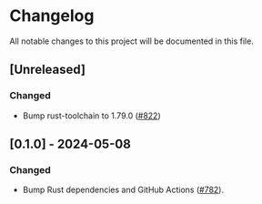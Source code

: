 # Changelog

All notable changes to this project will be documented in this file.

## [Unreleased]

### Changed

- Bump rust-toolchain to 1.79.0 ([#822])

[#822]: https://github.com/stackabletech/operator-rs/pull/xxx

## [0.1.0] - 2024-05-08

### Changed

- Bump Rust dependencies and GitHub Actions ([#782]).

[#782]: https://github.com/stackabletech/operator-rs/pull/782
